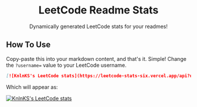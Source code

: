 <p align="center">
 <h1 align="center">LeetCode Readme Stats</h1>
 <p align="center">Dynamically generated LeetCode stats for your readmes!</p>
</p>

## How To Use
Copy-paste this into your markdown content, and that's it. Simple!
Change the `?username=` value to your LeetCode username.

```md
[![KnlnKS's LeetCode stats](https://leetcode-stats-six.vercel.app/api?username=KnlnKS)](https://github.com/KnlnKS/leetcode-stats)
```

Which will appear as:

[![KnlnKS's LeetCode stats](https://leetcode-stats-six.vercel.app/api?username=KnlnKS)](https://github.com/KnlnKS/leetcode-stats)

